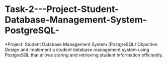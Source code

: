 # Task-2---Project-Student-Database-Management-System-PostgreSQL-
*Project: Student Database Management System (PostgreSQL) Objective: Design and implement a student database management system using PostgreSQL that allows storing and retrieving student information efficiently.
